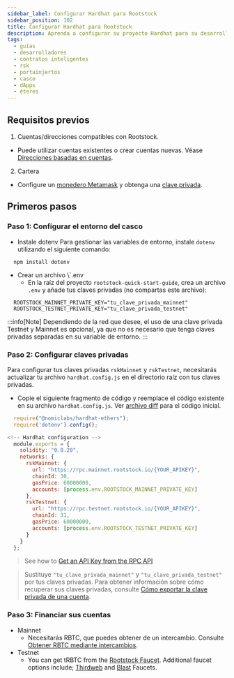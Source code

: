 ```yaml
---
sidebar_label: Configurar Hardhat para Rootstock
sidebar_position: 102
title: Configurar Hardhat para Rootstock
description: Aprenda a configurar su proyecto Hardhat para su desarrollo en la red de pruebas y la red principal de Rootstock.
tags:
  - guías
  - desarrolladores
  - contratos inteligentes
  - rsk
  - portainjertos
  - casco
  - dApps
  - éteres
---
```


## Requisitos previos

1. Cuentas/direcciones compatibles con Rootstock.

- Puede utilizar cuentas existentes o crear cuentas nuevas. Véase [Direcciones basadas en cuentas](/concepts/account-based-addresses/).

2. Cartera

- Configure un [monedero Metamask](/dev-tools/wallets/metamask/) y obtenga una [clave privada](/developers/blockchain-essentials/browser#private-keys-and-public-keys).

## Primeros pasos

### Paso 1: Configurar el entorno del casco

- Instale dotenv
  Para gestionar las variables de entorno, instale `dotenv` utilizando el siguiente comando:

```shell
  npm install dotenv
```

- Crear un archivo \\`.env
  - En la raíz del proyecto `rootstock-quick-start-guide`, crea un archivo `.env` y añade tus claves privadas (no compartas este archivo):

```shell
  ROOTSTOCK_MAINNET_PRIVATE_KEY="tu_clave_privada_mainnet"
  ROOTSTOCK_TESTNET_PRIVATE_KEY="tu_clave_privada_testnet"
```

:::info[Note]
Dependiendo de la red que desee, el uso de una clave privada Testnet y Mainnet es opcional, ya que no es necesario que tenga claves privadas separadas en su variable de entorno.
:::

### Paso 2: Configurar claves privadas

Para configurar tus claves privadas `rskMainnet` y `rskTestnet`, necesitarás actualizar tu archivo `hardhat.config.js` en el directorio raíz con tus claves privadas.

- Copie el siguiente fragmento de código y reemplace el código existente en su archivo `hardhat.config.js`. Ver [archivo diff](https://github.com/rsksmart/rootstock-quick-start-guide/blob/d018514628c4888cdba8bcdcf307cc5a2077e496/hardhat.config.js#L1) para el código inicial.

```js
  require("@nomiclabs/hardhat-ethers");
  require('dotenv').config();

<!-- Hardhat configuration -->
  module.exports = {
    solidity: "0.8.20",
    networks: {
      rskMainnet: {
        url: "https://rpc.mainnet.rootstock.io/{YOUR_APIKEY}",
        chainId: 30,
        gasPrice: 60000000,
        accounts: [process.env.ROOTSTOCK_MAINNET_PRIVATE_KEY]
      },
      rskTestnet: {
        url: "https://rpc.testnet.rootstock.io/{YOUR_APIKEY}",
        chainId: 31,
        gasPrice: 60000000,
        accounts: [process.env.ROOTSTOCK_TESTNET_PRIVATE_KEY]
      }
    }
  };
```

> See how to [Get an API Key from the RPC API](/developers/rpc-api/rootstock/setup/)

> Sustituye `"tu_clave_privada_mainnet"` y `"tu_clave_privada_testnet"` por tus claves privadas. Para obtener información sobre cómo recuperar sus claves privadas, consulte [Cómo exportar la clave privada de una cuenta](https://support.metamask.io/hc/en-us/articles/360015289632-How-to-export-an-account-s-private-key).

### Paso 3: Financiar sus cuentas

- Mainnet
  - Necesitarás RBTC, que puedes obtener de un intercambio. Consulte [Obtener RBTC mediante intercambios](https://rootstock.io/rbtc/).
- Testnet
  - You can get tRBTC from the [Rootstock Faucet](https://faucet.rootstock.io/). Additional faucet options include; [Thirdweb](https://thirdweb.com/rootstock-testnet) and [Blast](https://blastapi.io/faucets/rootstock-testnet) Faucets.